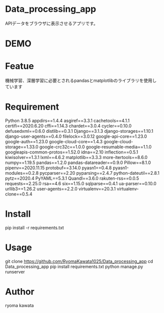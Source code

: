 # Data_processing_app
APIデータをブラウザに表示させるアプリです。

# DEMO


# Featue
機械学習、深層学習に必要とされるpandasとmatplotlibのライブラリを使用しています

# Requirement
Python 3.8.5
appdirs==1.4.4
asgiref==3.3.1
cachetools==4.1.1
certifi==2020.6.20
cffi==1.14.3
chardet==3.0.4
cycler==0.10.0
defusedxml==0.6.0
distlib==0.3.1
Django==3.1.3
django-storages==1.10.1
django-user-agents==0.4.0
filelock==3.0.12
google-api-core==1.23.0
google-auth==1.23.0
google-cloud-core==1.4.3
google-cloud-storage==1.33.0
google-crc32c==1.0.0
google-resumable-media==1.1.0
googleapis-common-protos==1.52.0
idna==2.10
inflection==0.5.1
kiwisolver==1.3.1
lxml==4.6.2
matplotlib==3.3.3
more-itertools==8.6.0
numpy==1.19.5
pandas==1.2.0
pandas-datareader==0.9.0
Pillow==8.1.0
pipenv==2020.11.15
protobuf==3.14.0
pyasn1==0.4.8
pyasn1-modules==0.2.8
pycparser==2.20
pyparsing==2.4.7
python-dateutil==2.8.1
pytz==2020.4
PyYAML==5.3.1
Quandl==3.6.0
rakuten-rss==0.0.5
requests==2.25.0
rsa==4.6
six==1.15.0
sqlparse==0.4.1
ua-parser==0.10.0
urllib3==1.26.2
user-agents==2.2.0
virtualenv==20.3.1
virtualenv-clone==0.5.4

# Install
pip install -r requirements.txt
# Usage
git clone https://github.com/RyomaKawata1025/Data_processing_app
cd Data_processing_app
pip install requirements.txt
python manage.py runserver
# Author
ryoma kawata
